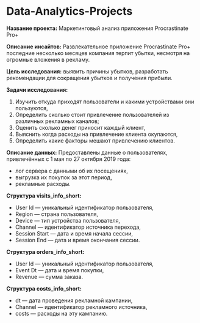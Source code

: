 # Data-Analytics-Projects

**Название проекта:** Маркетинговый анализ приложения Procrastinate Pro+

**Описание инсайтов:** Развлекательное приложение Procrastinate Pro+ последние несколько месяцев компания терпит убытки, несмотря на огромные вложения в рекламу.

**Цель исследования:** выявить причины убытков, разработать рекомендации для сокращения убытков и получения прибыли.

**Задачи исследования:**
1. Изучить откуда приходят пользователи и какими устройствами они пользуются,
2. Определить сколько стоит привлечение пользователей из различных рекламных каналов;
3. Оценить сколько денег приносит каждый клиент,
4. Выяснить когда расходы на привлечение клиента окупаются,
5. Определить какие факторы мешают привлечению клиентов.

**Описание данных:**
Предоставлены данные о пользователях, привлечённых с 1 мая по 27 октября 2019 года:
- лог сервера с данными об их посещениях,
- выгрузка их покупок за этот период,
- рекламные расходы.

**Структура visits_info_short:**

- User Id — уникальный идентификатор пользователя,
- Region — страна пользователя,
- Device — тип устройства пользователя,
- Channel — идентификатор источника перехода,
- Session Start — дата и время начала сессии,
- Session End — дата и время окончания сессии.

**Структура orders_info_short:**

- User Id — уникальный идентификатор пользователя,
- Event Dt — дата и время покупки,
- Revenue — сумма заказа.

**Структура costs_info_short:**

- dt — дата проведения рекламной кампании,
- Channel — идентификатор рекламного источника,
- costs — расходы на эту кампанию.
